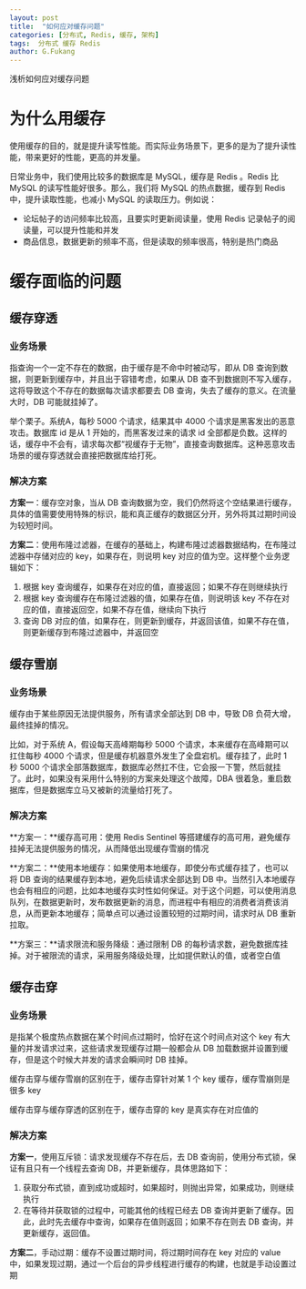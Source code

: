 ```yaml
---
layout: post
title:  "如何应对缓存问题"
categories: [分布式, Redis, 缓存, 架构]
tags:  分布式 缓存 Redis
author: G.Fukang
---
```

浅析如何应对缓存问题

# 为什么用缓存

使用缓存的目的，就是提升读写性能。而实际业务场景下，更多的是为了提升读性能，带来更好的性能，更高的并发量。

日常业务中，我们使用比较多的数据库是 MySQL，缓存是 Redis 。Redis 比 MySQL 的读写性能好很多。那么，我们将 MySQL 的热点数据，缓存到 Redis 中，提升读取性能，也减小 MySQL 的读取压力。例如说：

- 论坛帖子的访问频率比较高，且要实时更新阅读量，使用 Redis 记录帖子的阅读量，可以提升性能和并发
- 商品信息，数据更新的频率不高，但是读取的频率很高，特别是热门商品

# 缓存面临的问题

## 缓存穿透

### 业务场景

指查询一个一定不存在的数据，由于缓存是不命中时被动写，即从 DB 查询到数据，则更新到缓存中，并且出于容错考虑，如果从 DB 查不到数据则不写入缓存，这将导致这个不存在的数据每次请求都要去 DB 查询，失去了缓存的意义。在流量大时，DB 可能就挂掉了。

举个栗子。系统A，每秒 5000 个请求，结果其中 4000 个请求是黑客发出的恶意攻击。数据库 id 是从 1 开始的，而黑客发过来的请求 id 全部都是负数。这样的话，缓存中不会有，请求每次都“视缓存于无物”，直接查询数据库。这种恶意攻击场景的缓存穿透就会直接把数据库给打死。

### 解决方案

**方案一**：缓存空对象，当从 DB 查询数据为空，我们仍然将这个空结果进行缓存，具体的值需要使用特殊的标识，能和真正缓存的数据区分开，另外将其过期时间设为较短时间。

**方案二**：使用布隆过滤器，在缓存的基础上，构建布隆过滤器数据结构，在布隆过滤器中存储对应的 key，如果存在，则说明 key 对应的值为空。这样整个业务逻辑如下：

1. 根据 key 查询缓存，如果存在对应的值，直接返回；如果不存在则继续执行
2. 根据 key 查询缓存在布隆过滤器的值，如果存在值，则说明该 key 不存在对应的值，直接返回空，如果不存在值，继续向下执行
3. 查询 DB 对应的值，如果存在，则更新到缓存，并返回该值，如果不存在值，则更新缓存到布隆过滤器中，并返回空

## 缓存雪崩

### 业务场景

缓存由于某些原因无法提供服务，所有请求全部达到 DB 中，导致 DB 负荷大增，最终挂掉的情况。

比如，对于系统 A，假设每天高峰期每秒 5000 个请求，本来缓存在高峰期可以扛住每秒 4000 个请求，但是缓存机器意外发生了全盘宕机。缓存挂了，此时 1 秒 5000 个请求全部落数据库，数据库必然扛不住，它会报一下警，然后就挂了。此时，如果没有采用什么特别的方案来处理这个故障，DBA 很着急，重启数据库，但是数据库立马又被新的流量给打死了。

### 解决方案

**方案一：**缓存高可用：使用 Redis Sentinel 等搭建缓存的高可用，避免缓存挂掉无法提供服务的情况，从而降低出现缓存雪崩的情况

**方案二：**使用本地缓存：如果使用本地缓存，即使分布式缓存挂了，也可以将 DB 查询的结果缓存到本地，避免后续请求全部达到 DB 中。当然引入本地缓存也会有相应的问题，比如本地缓存实时性如何保证。对于这个问题，可以使用消息队列，在数据更新时，发布数据更新的消息，而进程中有相应的消费者消费该消息，从而更新本地缓存；简单点可以通过设置较短的过期时间，请求时从 DB 重新拉取。

**方案三：**请求限流和服务降级：通过限制 DB 的每秒请求数，避免数据库挂掉。对于被限流的请求，采用服务降级处理，比如提供默认的值，或者空白值

## 缓存击穿

### 业务场景

是指某个极度热点数据在某个时间点过期时，恰好在这个时间点对这个 key 有大量的并发请求过来，这些请求发现缓存过期一般都会从 DB 加载数据并设置到缓存，但是这个时候大并发的请求会瞬间时 DB 挂掉。

缓存击穿与缓存雪崩的区别在于，缓存击穿针对某 1 个 key 缓存，缓存雪崩则是很多 key

缓存击穿与缓存穿透的区别在于，缓存击穿的 key 是真实存在对应值的

### 解决方案

**方案一**，使用互斥锁：请求发现缓存不存在后，去 DB 查询前，使用分布式锁，保证有且只有一个线程去查询 DB，并更新缓存，具体思路如下：

1. 获取分布式锁，直到成功或超时，如果超时，则抛出异常，如果成功，则继续执行
2. 在等待并获取锁的过程中，可能其他的线程已经去 DB 查询并更新了缓存。因此，此时先去缓存中查询，如果存在值则返回；如果不存在则去 DB 查询，并更新缓存，返回值。

**方案二**，手动过期：缓存不设置过期时间，将过期时间存在 key 对应的 value 中，如果发现过期，通过一个后台的异步线程进行缓存的构建，也就是手动设置过期